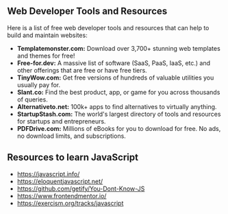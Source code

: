 ## Web Developer Tools and Resources

Here is a list of free web developer tools and resources that can help to build and maintain websites:

* **Templatemonster.com:** Download over 3,700+ stunning web templates and themes for free!
* **Free-for.dev:** A massive list of software (SaaS, PaaS, IaaS, etc.) and other offerings that are free or have free tiers.
* **TinyWow.com:** Get free versions of hundreds of valuable utilities you usually pay for.
* **Slant.co:** Find the best product, app, or game for you across thousands of queries.
* **Alternativeto.net:** 100k+ apps to find alternatives to virtually anything.
* **StartupStash.com:** The world's largest directory of tools and resources for startups and entrepreneurs.
* **PDFDrive.com:** Millions of eBooks for you to download for free. No ads, no download limits, and subscriptions.

## Resources to learn JavaScript

* https://javascript.info/
* https://eloquentjavascript.net/
* https://github.com/getify/You-Dont-Know-JS
* https://www.frontendmentor.io/
* https://exercism.org/tracks/javascript

